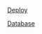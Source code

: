 <a href="https://practice-production-ace4.up.railway.app/api/#/">Deploy</a>
  <p></p>
<a href="https://railway.app/project/c27cecd7-77f0-4ef2-8be6-e24248884525">Database</a>
